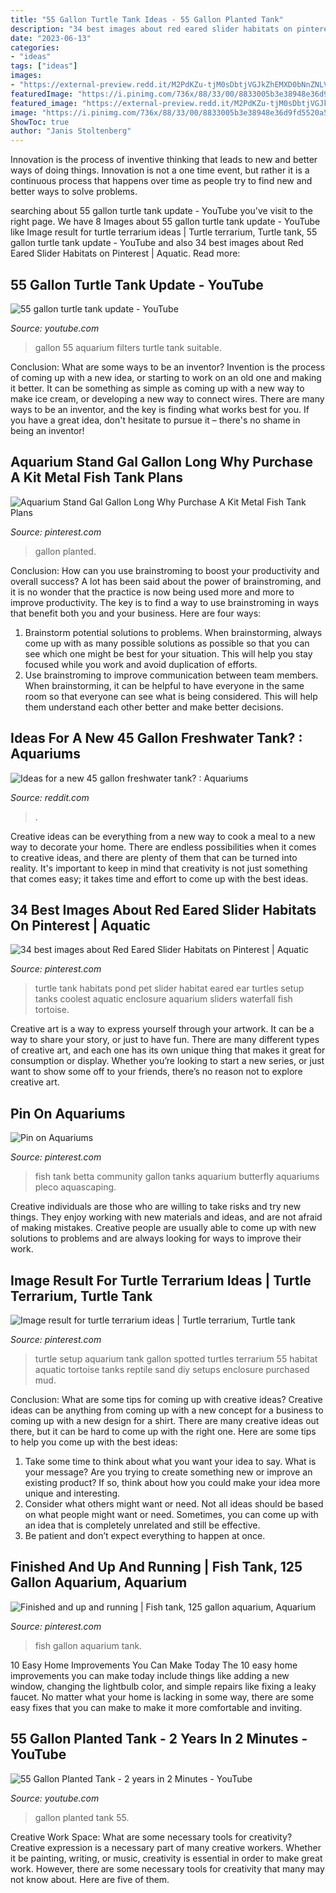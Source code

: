 ```yaml
---
title: "55 Gallon Turtle Tank Ideas - 55 Gallon Planted Tank"
description: "34 best images about red eared slider habitats on pinterest"
date: "2023-06-13"
categories:
- "ideas"
tags: ["ideas"]
images:
- "https://external-preview.redd.it/M2PdKZu-tjM0sDbtjVGJkZhEMXD0bNnZNLVzlPw4zJg.jpg?auto=webp&amp;s=9e23186b1fd34e167ed91d532b55a5de20e597cd"
featuredImage: "https://i.pinimg.com/736x/88/33/00/8833005b3e38948e36d9fd5520a5ad48.jpg"
featured_image: "https://external-preview.redd.it/M2PdKZu-tjM0sDbtjVGJkZhEMXD0bNnZNLVzlPw4zJg.jpg?auto=webp&amp;s=9e23186b1fd34e167ed91d532b55a5de20e597cd"
image: "https://i.pinimg.com/736x/88/33/00/8833005b3e38948e36d9fd5520a5ad48.jpg"
ShowToc: true
author: "Janis Stoltenberg"
---
```



Innovation is the process of inventive thinking that leads to new and better ways of doing things. Innovation is not a one time event, but rather it is a continuous process that happens over time as people try to find new and better ways to solve problems.

	

		
searching about 55 gallon turtle tank update - YouTube you've visit to the right page. We have 8 Images about 55 gallon turtle tank update - YouTube like Image result for turtle terrarium ideas | Turtle terrarium, Turtle tank, 55 gallon turtle tank update - YouTube and also 34 best images about Red Eared Slider Habitats on Pinterest | Aquatic. Read more:
		
    
## 55 Gallon Turtle Tank Update - YouTube

<img loading=lazy src="http://i.ytimg.com/vi/ouimlErnF84/maxresdefault.jpg" onerror="this.onerror=null;this.src='https://tse3.mm.bing.net/th?id=OIP.oltVHF0B4Hg_Vn_R4JBVNAHaEK&amp;pid=15.1';" alt="55 gallon turtle tank update - YouTube">

_Source: youtube.com_

>gallon 55 aquarium filters turtle tank suitable. 

	

Conclusion: What are some ways to be an inventor?
Invention is the process of coming up with a new idea, or starting to work on an old one and making it better. It can be something as simple as coming up with a new way to make ice cream, or developing a new way to connect wires. There are many ways to be an inventor, and the key is finding what works best for you. If you have a great idea, don't hesitate to pursue it – there's no shame in being an inventor!

    
## Aquarium Stand Gal Gallon Long Why Purchase A Kit Metal Fish Tank Plans

<img loading=lazy src="https://i.pinimg.com/736x/f3/16/fe/f316fe89c9daa0a0adc1a17689a659a8.jpg" onerror="this.onerror=null;this.src='https://tse2.mm.bing.net/th?id=OIP.cEtCKvxbG2QgQ3SJPWHQpAHaEK&amp;pid=15.1';" alt="Aquarium Stand Gal Gallon Long Why Purchase A Kit Metal Fish Tank Plans">

_Source: pinterest.com_

>gallon planted. 

	

Conclusion: How can you use brainstroming to boost your productivity and overall success?
A lot has been said about the power of brainstroming, and it is no wonder that the practice is now being used more and more to improve productivity. The key is to find a way to use brainstroming in ways that benefit both you and your business. Here are four ways: 
1. Brainstorm potential solutions to problems. When brainstorming, always come up with as many possible solutions as possible so that you can see which one might be best for your situation. This will help you stay focused while you work and avoid duplication of efforts. 
2. Use brainstroming to improve communication between team members. When brainstorming, it can be helpful to have everyone in the same room so that everyone can see what is being considered. This will help them understand each other better and make better decisions. 

    
## Ideas For A New 45 Gallon Freshwater Tank? : Aquariums

<img loading=lazy src="https://external-preview.redd.it/M2PdKZu-tjM0sDbtjVGJkZhEMXD0bNnZNLVzlPw4zJg.jpg?auto=webp&amp;s=9e23186b1fd34e167ed91d532b55a5de20e597cd" onerror="this.onerror=null;this.src='https://tse1.mm.bing.net/th?id=OIP.xc33TPdshx_0dqpMETdPiwHaFB&amp;pid=15.1';" alt="Ideas for a new 45 gallon freshwater tank? : Aquariums">

_Source: reddit.com_

>. 

	

Creative ideas can be everything from a new way to cook a meal to a new way to decorate your home. There are endless possibilities when it comes to creative ideas, and there are plenty of them that can be turned into reality. It's important to keep in mind that creativity is not just something that comes easy; it takes time and effort to come up with the best ideas.

    
## 34 Best Images About Red Eared Slider Habitats On Pinterest | Aquatic

<img loading=lazy src="https://s-media-cache-ak0.pinimg.com/736x/74/19/48/741948c9b8a70b8517836b92f1a28452--pet-turtle-turtle-dove.jpg" onerror="this.onerror=null;this.src='https://tse2.mm.bing.net/th?id=OIP.RZQKEGKiKDS1dIY6rDdp-AHaJ3&amp;pid=15.1';" alt="34 best images about Red Eared Slider Habitats on Pinterest | Aquatic">

_Source: pinterest.com_

>turtle tank habitats pond pet slider habitat eared ear turtles setup tanks coolest aquatic enclosure aquarium sliders waterfall fish tortoise. 

	

Creative art is a way to express yourself through your artwork. It can be a way to share your story, or just to have fun. There are many different types of creative art, and each one has its own unique thing that makes it great for consumption or display. Whether you’re looking to start a new series, or just want to show some off to your friends, there’s no reason not to explore creative art.

    
## Pin On Aquariums

<img loading=lazy src="https://i.pinimg.com/736x/7c/f5/97/7cf597ed4281a1b79a1b2f1de4ff3068--betta-fish-tanks.jpg" onerror="this.onerror=null;this.src='https://tse4.mm.bing.net/th?id=OIP.aJ_5XiZIyn9cUgTZYxQ7pwHaFj&amp;pid=15.1';" alt="Pin on Aquariums">

_Source: pinterest.com_

>fish tank betta community gallon tanks aquarium butterfly aquariums pleco aquascaping. 

	

Creative individuals are those who are willing to take risks and try new things. They enjoy working with new materials and ideas, and are not afraid of making mistakes. Creative people are usually able to come up with new solutions to problems and are always looking for ways to improve their work.

    
## Image Result For Turtle Terrarium Ideas | Turtle Terrarium, Turtle Tank

<img loading=lazy src="https://i.pinimg.com/736x/88/33/00/8833005b3e38948e36d9fd5520a5ad48.jpg" onerror="this.onerror=null;this.src='https://tse1.mm.bing.net/th?id=OIP.agnGIuFXGZSiEXA7m8RyiAHaFj&amp;pid=15.1';" alt="Image result for turtle terrarium ideas | Turtle terrarium, Turtle tank">

_Source: pinterest.com_

>turtle setup aquarium tank gallon spotted turtles terrarium 55 habitat aquatic tortoise tanks reptile sand diy setups enclosure purchased mud. 

	

Conclusion: What are some tips for coming up with creative ideas?
Creative ideas can be anything from coming up with a new concept for a business to coming up with a new design for a shirt. There are many creative ideas out there, but it can be hard to come up with the right one. Here are some tips to help you come up with the best ideas: 
1) Take some time to think about what you want your idea to say. What is your message? Are you trying to create something new or improve an existing product? If so, think about how you could make your idea more unique and interesting. 
2) Consider what others might want or need. Not all ideas should be based on what people might want or need. Sometimes, you can come up with an idea that is completely unrelated and still be effective. 
3) Be patient and don’t expect everything to happen at once.

    
## Finished And Up And Running | Fish Tank, 125 Gallon Aquarium, Aquarium

<img loading=lazy src="https://i.pinimg.com/736x/0e/bd/d8/0ebdd802dcc2d4b8778c5c8543a142d9--aquarium-ideas-fish-tanks.jpg" onerror="this.onerror=null;this.src='https://tse3.mm.bing.net/th?id=OIP.TcvERog9QrXR9YRe-f3ejwHaHU&amp;pid=15.1';" alt="Finished and up and running | Fish tank, 125 gallon aquarium, Aquarium">

_Source: pinterest.com_

>fish gallon aquarium tank. 

	

10 Easy Home Improvements You Can Make Today
The 10 easy home improvements you can make today include things like adding a new window, changing the lightbulb color, and simple repairs like fixing a leaky faucet. No matter what your home is lacking in some way, there are some easy fixes that you can make to make it more comfortable and inviting.

    
## 55 Gallon Planted Tank - 2 Years In 2 Minutes - YouTube

<img loading=lazy src="http://i.ytimg.com/vi/779XWFYcLuA/maxresdefault.jpg" onerror="this.onerror=null;this.src='https://tse1.mm.bing.net/th?id=OIP.X2HnGwNUdDlpZoG0eNTdQAHaEK&amp;pid=15.1';" alt="55 Gallon Planted Tank - 2 years in 2 Minutes - YouTube">

_Source: youtube.com_

>gallon planted tank 55. 

	

Creative Work Space: What are some necessary tools for creativity?
Creative expression is a necessary part of many creative workers. Whether it be painting, writing, or music, creativity is essential in order to make great work. However, there are some necessary tools for creativity that many may not know about. Here are five of them.


